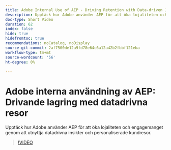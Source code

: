 ```yaml
---
title: Adobe Internal Use of AEP - Driving Retention with Data-driven Journeys
description: Upptäck hur Adobe använder AEP för att öka lojaliteten och engagemanget genom att utnyttja datadrivna insikter och personaliserade kundresor.
doc-type: Short Video
duration: 62
index: false
hide: true
hidefromtoc: true
recommendations: noCatalog, noDisplay
source-git-commit: 2af7500de12a9fd78e64c6a12a42b2fbbf121eba
workflow-type: tm+mt
source-wordcount: '56'
ht-degree: 0%

---
```



# Adobe interna användning av AEP: Drivande lagring med datadrivna resor

Upptäck hur Adobe använder AEP för att öka lojaliteten och engagemanget genom att utnyttja datadrivna insikter och personaliserade kundresor.

<!-- 62_S655_3442541_61_adobes-internal-use-of-aep-driving-retention-with-datadriven-journeys -->
>[!VIDEO](https://video.tv.adobe.com/v/3458264/?learn=on&enablevpops=true)
